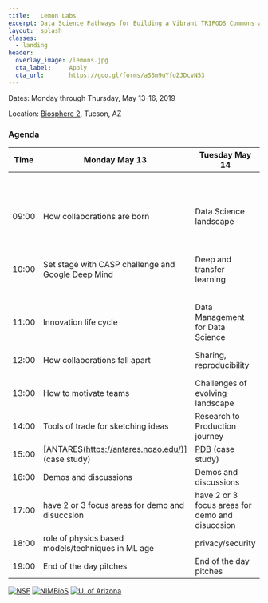 ```yaml
---
title:   Lemon Labs
excerpt: Data Science Pathways for Building a Vibrant TRIPODS Commons at Scale
layout:  splash
classes:
  - landing
header:
  overlay_image: /lemons.jpg
  cta_label:     Apply
  cta_url:       https://goo.gl/forms/aS3m9uYfoZJDcvN53
---
```


Dates: Monday through Thursday, May 13-16, 2019

Location: [Biosphere 2](http://biosphere2.org), Tucson, AZ

### Agenda

Time  | Monday May 13                                      | Tuesday May 14                                  | Wednesday May 15                                                | Thursday May 16
----- | -------------------------------------------------- | ----------------------------------------------- | --------------------------------------------------------------- | ---------------
      |                                                    |                                                 |                                                                 | People depart
09:00 | How collaborations are born                        | Data Science landscape                          | Teaching Data Science concepts                                  | Morning wrap up
10:00 | Set stage with CASP challenge and Google Deep Mind | Deep and transfer learning                      | Learning continuum students to faculty and continuing education | teams can discuss
11:00 | Innovation life cycle                              | Data Management for Data Science                | Technology orientation                                          |
12:00 | How collaborations fall apart                      | Sharing, reproducibility                        | Distributed teams and learning                                  |
13:00 | How to motivate teams                              | Challenges of evolving landscape                | Lemonade planning                                                |
14:00 | Tools of trade for sketching ideas                 | Research to Production journey                  |                                                                 |
15:00 | [ANTARES(https://antares.noao.edu/)] (case study)  | [PDB](https://www.rcsb.org/)  (case study)      |                                                                 |
16:00 | Demos and discussions                              | Demos and discussions                           | Demos and discussions                                           |
17:00 | have 2 or 3 focus areas for demo and disuccsion    | have 2 or 3 focus areas for demo and disuccsion |                                                                 |
18:00 | role of physics based models/techniques in ML age  | privacy/security                                |                                                                 |
19:00 | End of the day pitches                               | End of the day pitches                            | End of the day pitch                                            |

[![NSF](/nsf.png)](https://www.nsf.gov/awardsearch/showAward?AWD_ID=1839307&HistoricalAwards=false)
[![NIMBioS](/nimbios.png)](http://www.nimbios.org/)
[![U. of Arizona](/ua.png)](https://www.arizona.edu/)
